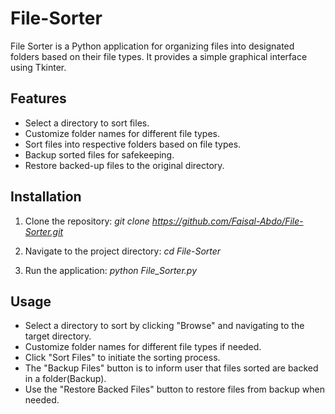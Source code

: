# File-Sorter

File Sorter is a Python application for organizing files into designated folders based on their file types. It provides a simple graphical interface using Tkinter.
<br>
## Features
- Select a directory to sort files.
- Customize folder names for different file types.
- Sort files into respective folders based on file types.
- Backup sorted files for safekeeping.
- Restore backed-up files to the original directory.

## Installation
  1. Clone the repository:
     *git clone https://github.com/Faisal-Abdo/File-Sorter.git*
  
  2. Navigate to the project directory:
    *cd File-Sorter*
  
  3. Run the application:
    *python File_Sorter.py*

## Usage
  
  - Select a directory to sort by clicking "Browse" and navigating to the target directory.
  - Customize folder names for different file types if needed.
  - Click "Sort Files" to initiate the sorting process.
  - The "Backup Files" button is to inform user that files sorted are backed in a folder(Backup).
  - Use the "Restore Backed Files" button to restore files from backup when needed.
